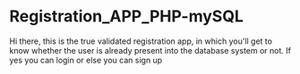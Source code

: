# Registration_APP_PHP-mySQL
 Hi there, this is the true validated registration app, in which you'll get to know whether the user is already present into the database system or not. If yes you can login or else you can sign up
